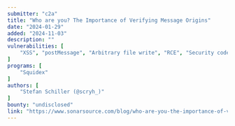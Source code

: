 ```yaml
---
submitter: "c2a"
title: "Who are you? The Importance of Verifying Message Origins"
date: "2024-01-29"
added: "2024-11-03"
description: ""
vulnerabilities: [
    "XSS", "postMessage", "Arbitrary file write", "RCE", "Security code review"
]
programs: [
    "Squidex"
]
authors: [
    "Stefan Schiller (@scryh_)"
]
bounty: "undisclosed"
link: "https://www.sonarsource.com/blog/who-are-you-the-importance-of-verifying-message-origins/"
---
```




